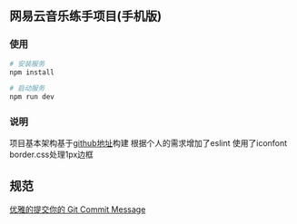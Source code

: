 ## 网易云音乐练手项目(手机版)

### 使用

``` bash
# 安装服务
npm install

# 启动服务
npm run dev

```

### 说明
项目基本架构基于[github地址](https://github.com/liangfengbo/vue-cli-project)构建
根据个人的需求增加了eslint
使用了iconfont
border.css处理1px边框

## 规范
[优雅的提交你的 Git Commit Message](https://juejin.im/post/5afc5242f265da0b7f44bee4)

